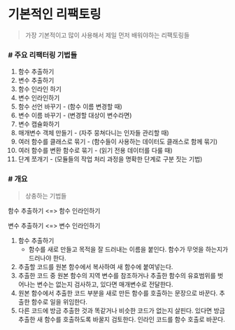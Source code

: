 # 기본적인 리팩토링

> 가장 기본적이고 많이 사용해서 제일 먼저 배워야하는 리팩토링들



### \# 주요 리팩터링 기법들

1. 함수 추출하기
2. 변수 추출하기
3. 함수 인라인 하기
4. 변수 인라인하기
5. 함수 선언 바꾸기 - (함수 이름 변경할 때)
6. 변수 이름 바꾸기 - (변경할 대상이 변수라면)
7. 변수 캡슐화하기
8. 매개변수 객체 만들기 - (자주 뭉쳐다니는 인자들 관리할 때)
9. 여러 함수를 클래스로 묶기 - (함수들이 사용하는 데이터도 클래스로 함께 묶기)
10. 여러 함수를 변환 함수로 묶기 - (읽기 전용 데이터를 다룰 때)
11. 단계 쪼개기 - (모듈들의 작업 처리 과정을 명확한 단계로 구분 짓는 기법)

### \# 개요

> 상충하는 기법들

함수 추출하기 <=> 함수 인라인하기

변수 추출하기 <=> 변수 인라인하기 



1. 함수 추출하기 
   - 함수를 새로 만들고 목적을 잘 드러내는 이름을 붙인다. 함수가 무엇을 하는지가 드러나야 한다.
2. 추출할 코드를 원본 함수에서 복사하여 새 함수에 붙여넣는다.
3. 추출한 코드 중 원본 함수의 지역 변수를 참조하거나 추출한 함수의 유효범위를 벗어나는 변수는 없는지 검사하고, 있다면 매개변수로 전달한다.
4. 원본 함수에서 추출한 코드 부분을 새로 만든 함수를 호출하는 문장으로 바꾼다. 추출한 함수로 일을 위임한다.
5. 다른 코드에 방금 추출한 것과 똑같거나 비슷한 코드가 없는지 살핀다. 있다면 방금 추출한 새 함수를 호출하도록 바꿀지 검토한다. 인라인 코드를 함수 호출로 바꾼다.

